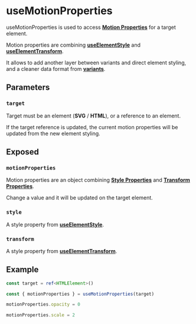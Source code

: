 # useMotionProperties

useMotionProperties is used to access [**Motion Properties**](/motion-properties) for a target element.

Motion properties are combining [**useElementStyle**](/api/use-element-style) and [**useElementTransform**](/api/use-element-transform).

It allows to add another layer between variants and direct element styling, and a cleaner data format from [**variants**](/variants).

## Parameters

### `target`

Target must be an element (**SVG** / **HTML**), or a reference to an element.

If the target reference is updated, the current motion properties will be updated from the new element styling.

## Exposed

### `motionProperties`

Motion properties are an object combining [**Style Properties**](/motion-properties#style-properties) and [**Transform Properties**](/motion-properties#transform-properties).

Change a value and it will be updated on the target element.

### `style`

A style property from [**useElementStyle**](/api/use-element-style).

### `transform`

A style property from [**useElementTransform**](/api/use-element-transform).

## Example

```typescript
const target = ref<HTMLElement>()

const { motionProperties } = useMotionProperties(target)

motionProperties.opacity = 0

motionProperties.scale = 2
```

